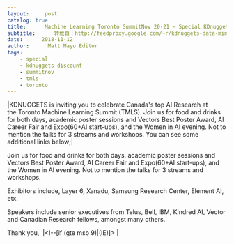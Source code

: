 ```yaml
---
layout:     post
catalog: true
title:      Machine Learning Toronto SummitNov 20-21 – Special KDnuggets discount
subtitle:      转载自：http://feedproxy.google.com/~r/kdnuggets-data-mining-analytics/~3/qdu6lRw9W5A/machine-learning-toronto-summit-special-kdnuggets-discount.html
date:      2018-11-12
author:      Matt Mayo Editor
tags:
    - special
    - kdnuggets discount
    - summitnov
    - tmls
    - toronto
---
```

|KDNUGGETS is inviting you to celebrate Canada's top AI Research at the Toronto Machine Learning Summit (TMLS). Join us for food and drinks for both days, academic poster sessions and Vectors Best Poster Award, AI Career Fair and Expo(60+AI start-ups), and the Women in AI evening. Not to mention the talks for 3 streams and workshops. You can see some additional links below;|

Join us for food and drinks for both days, academic poster sessions and Vectors Best Poster Award, AI Career Fair and Expo(60+AI start-ups), and the Women in AI evening. Not to mention the talks for 3 streams and workshops. 



Exhibitors include, Layer 6, Xanadu, Samsung Research Center, Element AI, etx. 

Speakers include senior executives from Telus, Bell, IBM, Kindred AI, Vector and Canadian Research fellows, amongst many others. 

Thank you, 
|<!--[if (gte mso 9)|(IE)]> | 






